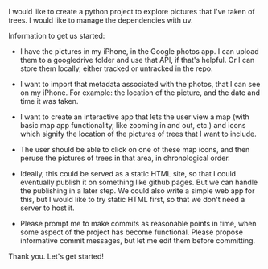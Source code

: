 I would like to create a python project to explore pictures that I've taken of trees. I would like to manage the dependencies with uv.

Information to get us started:

* I have the pictures in my iPhone, in the Google photos app. I can upload them to a googledrive folder and use that API, if that's helpful. Or I can store them locally, either tracked or untracked in the repo.

* I want to import that metadata associated with the photos, that I can see on my iPhone. For example: the location of the picture, and the date and time it was taken. 

* I want to create an interactive app that lets the user view a map (with basic map app functionality, like zooming in and out, etc.) and icons which signify the location of the pictures of trees that I want to include. 

* The user should be able to click on one of these map icons, and then peruse the pictures of trees in that area, in chronological order.

* Ideally, this could be served as a static HTML site, so that I could eventually publish it on something like github pages. But we can handle the publishing in a later step. We could also write a simple web app for this, but I would like to try static HTML first, so that we don't need a server to host it.

* Please prompt me to make commits as reasonable points in time, when some aspect of the project has become functional. Please propose informative commit messages, but let me edit them before committing.

Thank you. Let's get started!
